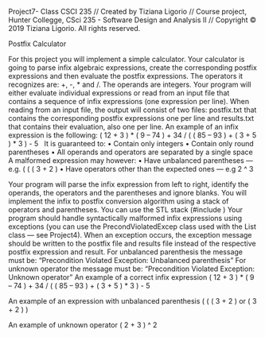 Project7- Class CSCI 235
//  Created by Tiziana Ligorio 
//  Course project, Hunter Collegge, CSci 235 - Software Design and Analysis II
//  Copyright © 2019 Tiziana Ligorio. All rights reserved.

Postfix Calculator

For this project you will implement a simple calculator. Your calculator is going to parse infix algebraic expressions, create the corresponding postfix expressions and then evaluate the postfix expressions. The operators it recognizes are: +, -, * and /. The operands are integers.
Your program will either evaluate individual expressions or read from an input file that contains a sequence of infix expressions (one expression per line). When reading from an input file, the output will consist of two files: postfix.txt that contains the corresponding postfix expressions one per line and results.txt that contains their evaluation, also one per line.
An example of an infix expression is the following:
( 12 + 3 ) * ( 9 – 74 ) + 34 / ( ( 85 – 93 ) + ( 3 + 5 ) * 3 ) - 5  
It is guaranteed to:
• Contain only integers
• Contain only round parentheses
• All operands and operators are separated by a single space 
A malformed expression may however:
• Have unbalanced parentheses — e.g. ( ( ( 3 + 2 )
• Have operators other than the expected ones — e.g 2 ^ 3 
   
Your program will parse the infix expression from left to right, identify the operands, the operators and the parentheses and ignore blanks. You will implement the infix to postfix conversion algorithm using a stack of operators and parentheses. You can use the STL stack (#include <stack>)
Your program should handle syntactically malformed infix expressions using exceptions (you can use the PrecondViolatedExcep class used with the List class — see Project4). When an exception occurs, the exception message should be written to the postfix file and results file instead of the respective postfix expression and result. For unbalanced parenthesis the message must be:
“Precondition Violated Exception: Unbalanced parenthesis”
For unknown operator the message must be:
“Precondition Violated Exception: Unknown operator”
An example of a correct infix expression
( 12 + 3 ) * ( 9 – 74 ) + 34 / ( ( 85 – 93 ) + ( 3 + 5 ) * 3 ) - 5

An example of an expression with unbalanced parenthesis
( ( ( 3 + 2 ) 
or
( 3 + 2 ) )

An example of unknown operator
( 2 + 3 ) ^ 2
